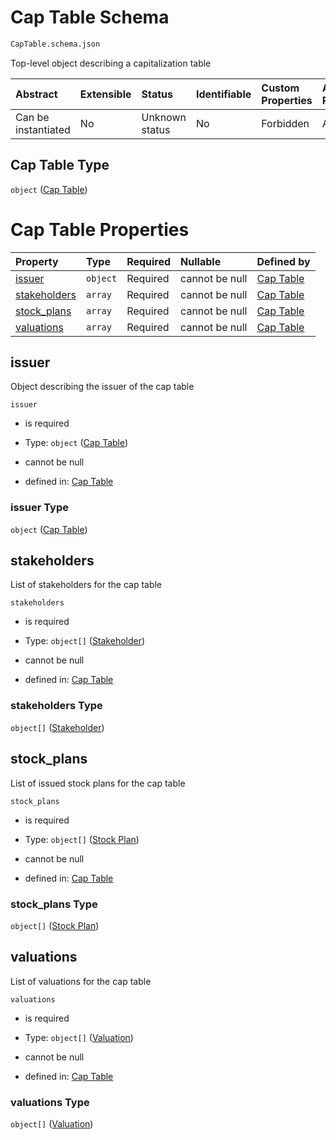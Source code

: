 # Cap Table Schema

```txt
CapTable.schema.json
```

Top-level object describing a capitalization table

| Abstract            | Extensible | Status         | Identifiable | Custom Properties | Additional Properties | Access Restrictions | Defined In                                                                 |
| :------------------ | :--------- | :------------- | :----------- | :---------------- | :-------------------- | :------------------ | :------------------------------------------------------------------------- |
| Can be instantiated | No         | Unknown status | No           | Forbidden         | Allowed               | none                | [CapTable.schema.json](../out/CapTable.schema.json "open original schema") |

## Cap Table Type

`object` ([Cap Table](captable.md))

# Cap Table Properties

| Property                      | Type     | Required | Nullable       | Defined by                                                                                       |
| :---------------------------- | :------- | :------- | :------------- | :----------------------------------------------------------------------------------------------- |
| [issuer](#issuer)             | `object` | Required | cannot be null | [Cap Table](captable-properties-cap-table.md "Objects.Issuer.schema.json#/properties/issuer")    |
| [stakeholders](#stakeholders) | `array`  | Required | cannot be null | [Cap Table](captable-properties-stakeholders.md "CapTable.schema.json#/properties/stakeholders") |
| [stock_plans](#stock_plans)   | `array`  | Required | cannot be null | [Cap Table](captable-properties-stock_plans.md "CapTable.schema.json#/properties/stock_plans")   |
| [valuations](#valuations)     | `array`  | Required | cannot be null | [Cap Table](captable-properties-valuations.md "CapTable.schema.json#/properties/valuations")     |

## issuer

Object describing the issuer of the cap table

`issuer`

*   is required

*   Type: `object` ([Cap Table](captable-properties-cap-table.md))

*   cannot be null

*   defined in: [Cap Table](captable-properties-cap-table.md "Objects.Issuer.schema.json#/properties/issuer")

### issuer Type

`object` ([Cap Table](captable-properties-cap-table.md))

## stakeholders

List of stakeholders for the cap table

`stakeholders`

*   is required

*   Type: `object[]` ([Stakeholder](captable-properties-stakeholders-stakeholder.md))

*   cannot be null

*   defined in: [Cap Table](captable-properties-stakeholders.md "CapTable.schema.json#/properties/stakeholders")

### stakeholders Type

`object[]` ([Stakeholder](captable-properties-stakeholders-stakeholder.md))

## stock_plans

List of issued stock plans for the cap table

`stock_plans`

*   is required

*   Type: `object[]` ([Stock Plan](captable-properties-stock_plans-stock-plan.md))

*   cannot be null

*   defined in: [Cap Table](captable-properties-stock_plans.md "CapTable.schema.json#/properties/stock_plans")

### stock_plans Type

`object[]` ([Stock Plan](captable-properties-stock_plans-stock-plan.md))

## valuations

List of valuations for the cap table

`valuations`

*   is required

*   Type: `object[]` ([Valuation](captable-properties-valuations-valuation.md))

*   cannot be null

*   defined in: [Cap Table](captable-properties-valuations.md "CapTable.schema.json#/properties/valuations")

### valuations Type

`object[]` ([Valuation](captable-properties-valuations-valuation.md))
